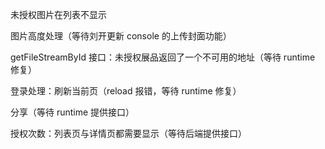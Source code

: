 未授权图片在列表不显示

图片高度处理（等待刘开更新 console 的上传封面功能）

getFileStreamById 接口：未授权展品返回了一个不可用的地址（等待 runtime 修复）

登录处理：刷新当前页（reload 报错，等待 runtime 修复）

分享（等待 runtime 提供接口）

授权次数：列表页与详情页都需要显示（等待后端提供接口）
